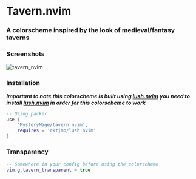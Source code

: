 # Tavern.nvim

### A colorscheme inspired by the look of medieval/fantasy taverns

### Screenshots
![tavern_nvim](https://user-images.githubusercontent.com/36642316/200568220-f87d7c11-3dd8-437b-a32a-b4e778082b7b.png)

### Installation
***Important to note this colorscheme is built using [lush.nvim](https://github.com/rktjmp/lush.nvim)***
***you need to install [lush.nvim](https://github.com/rktjmp/lush.nvim) in order for this colorscheme to work***
```lua
-- Using packer
use {
    'MysteryMage/tavern.nvim',
    requires = 'rktjmp/lush.nvim'
}

```

### Transparency
```lua
-- Somewhere in your config before using the colorscheme
vim.g.tavern_transparent = true
```
